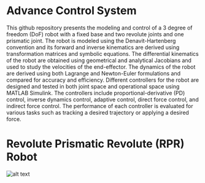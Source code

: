 # Advance Control System
This github repository presents the modeling and control of a 3 degree of freedom (DoF) robot with a fixed base and two revolute joints and one prismatic joint. The robot is modeled using the Denavit-Hartenberg convention and its forward and inverse kinematics are derived using transformation matrices and symbolic equations. The differential kinematics of the robot are obtained using geometrical and analytical Jacobians and used to study the velocities of the end-effector. The dynamics of the robot are derived using both Lagrange and Newton-Euler formulations and compared for accuracy and efficiency. Different controllers for the robot are designed and tested in both joint space and operational space using MATLAB Simulink. The controllers include proportional-derivative (PD) control, inverse dynamics control, adaptive control, direct force control, and indirect force control. The performance of each controller is evaluated for various tasks such as tracking a desired trajectory or applying a desired force.

# Revolute Prismatic Revolute (RPR) Robot
![alt text](https://images2.imgbox.com/72/1a/YRJ4OoM5_o.png)
